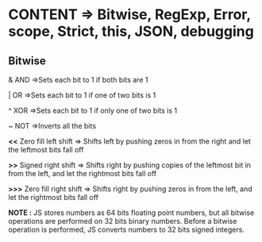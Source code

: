 # CONTENT => Bitwise, RegExp, Error, scope, Strict, this, JSON, debugging

## Bitwise

&	AND                     =>Sets each bit to 1 if both bits are 1

|	OR                      =>Sets each bit to 1 if one of two bits is 1

^	XOR	                    =>Sets each bit to 1 if only one of two bits is 1

~	NOT	                    =>Inverts all the bits

**<<**	Zero fill left shift	=> Shifts left by pushing zeros in from the right and let the leftmost bits fall off

**>>**	Signed right shift	    => Shifts right by pushing copies of the leftmost bit in from the left, and let the rightmost bits fall off

**>>>**	Zero fill right shift	=> Shifts right by pushing zeros in from the left, and let the rightmost bits fall off

**NOTE :** JS stores numbers as 64 bits floating point numbers, but all bitwise operations are performed on 32 bits binary numbers. Before a bitwise operation is performed, JS converts numbers to 32 bits signed integers. 
